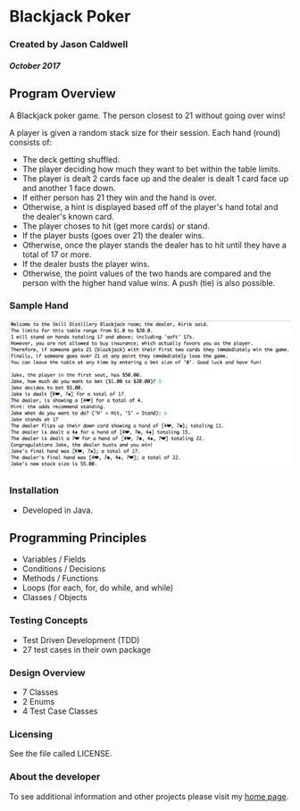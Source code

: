 # Blackjack Poker

### Created by Jason Caldwell
##### October 2017

## Program Overview
A Blackjack poker game. The person closest to 21 without going over wins!

A player is given a random stack size for their session. Each hand (round) consists of:
* The deck getting shuffled.
* The player deciding how much they want to bet within the table limits.
* The player is dealt 2 cards face up and the dealer is dealt 1 card face up and another 1 face down.
* If either person has 21 they win and the hand is over.
* Otherwise, a hint is displayed based off of the player's hand total and the dealer's known card.
* The player choses to hit (get more cards) or stand.
* If the player busts (goes over 21) the dealer wins.
* Otherwise, once the player stands the dealer has to hit until they have a total of 17 or more.
* If the dealer busts the player wins.
* Otherwise, the point values of the two hands are compared and the person with the higher hand value wins. A push (tie) is also possible.

### Sample Hand
![Blackjack house rules and sample hand displayed](images/Blackjack_Console.png "Blackjack game running in console")

### Installation
* Developed in Java.

## Programming Principles
* Variables / Fields
* Conditions / Decisions
* Methods / Functions
* Loops (for each, for, do while, and while)
* Classes / Objects

### Testing Concepts
* Test Driven Development (TDD)
* 27 test cases in their own package

### Design Overview
* 7 Classes
* 2 Enums
* 4 Test Case Classes

### Licensing
See the file called LICENSE.

### About the developer
To see additional information and other projects please visit my [home page](http://jdcald13.com).
